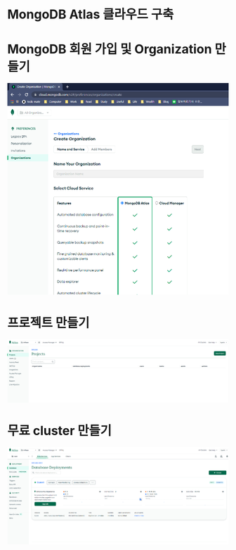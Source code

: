 # MongoDB Atlas 클라우드 구축

# MongoDB 회원 가입 및 Organization 만들기

![image-20221226095343285](02-MongoDB-Atlas-클라우드-구축.assets/image-20221226095343285.png)

# 프로젝트 만들기

![image-20221226095404063](02-MongoDB-Atlas-클라우드-구축.assets/image-20221226095404063.png)

# 무료 cluster 만들기

![image-20221226100057921](02-MongoDB-Atlas-클라우드-구축.assets/image-20221226100057921.png)